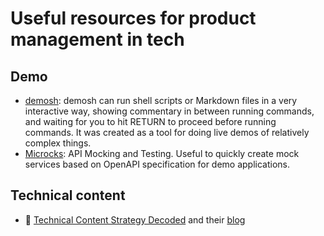 # Useful resources for product management in tech

## Demo

* [demosh](https://github.com/BuoyantIO/demosh): demosh can run shell scripts or Markdown files in a very interactive way, showing commentary in between running commands, and waiting for you to hit RETURN to proceed before running commands. It was created as a tool for doing live demos of relatively complex things.
* [Microcks](https://github.com/microcks): API Mocking and Testing. Useful to quickly create mock services based on OpenAPI specification for demo applications.

## Technical content
* 📘 [Technical Content Strategy Decoded](https://everydeveloper.com/books/technical-content-strategy-decoded/) and their [blog](https://everydeveloper.com/blog/)
